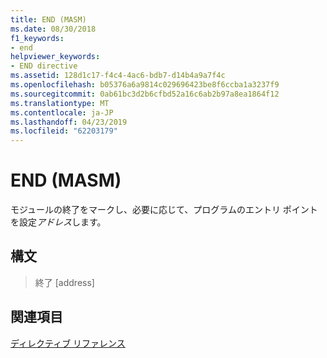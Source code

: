 ```yaml
---
title: END (MASM)
ms.date: 08/30/2018
f1_keywords:
- end
helpviewer_keywords:
- END directive
ms.assetid: 128d1c17-f4c4-4ac6-bdb7-d14b4a9a7f4c
ms.openlocfilehash: b05376a6a9814c029696423be8f6ccba1a3237f9
ms.sourcegitcommit: 0ab61bc3d2b6cfbd52a16c6ab2b97a8ea1864f12
ms.translationtype: MT
ms.contentlocale: ja-JP
ms.lasthandoff: 04/23/2019
ms.locfileid: "62203179"
---
```

# <a name="end-masm"></a>END (MASM)

モジュールの終了をマークし、必要に応じて、プログラムのエントリ ポイントを設定*アドレス*します。

## <a name="syntax"></a>構文

> 終了 [address]

## <a name="see-also"></a>関連項目

[ディレクティブ リファレンス](../../assembler/masm/directives-reference.md)<br/>